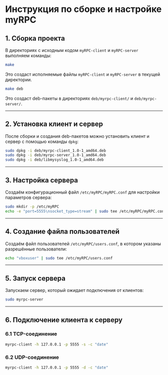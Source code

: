 # Инструкция по сборке и настройке myRPC

## 1. Сборка проекта

В директориях с исходным кодом `myRPC-client` и `myRPC-server` выполняем команды:

```bash
make
```
Это создаст исполняемые файлы `myRPC-client` и `myRPC-server` в текущей директории.

```bash
make deb
```
Это создаст deb-пакеты в директориях `deb/myrpc-client/` и `deb/myrpc-server/`.

---

## 2. Установка клиент и сервер

После сборки и создания deb-пакетов можно установить клиент и сервер с помощью команды `dpkg`:

```bash
sudo dpkg -i deb/myrpc-client_1.0-1_amd64.deb
sudo dpkg -i deb/myrpc-server_1.0-1_amd64.deb
sudo dpkg -i deb/libmysyslog_1.0-1_amd64.deb
```

---

## 3. Настройка сервера

Создаём конфигурационный файл `/etc/myRPC/myRPC.conf` для настройки параметров сервера:

```bash
sudo mkdir -p /etc/myRPC
echo -e "port=5555\nsocket_type=stream" | sudo tee /etc/myRPC/myRPC.conf
```

---

## 4. Создание файла пользователей

Создаём файл пользователей `/etc/myRPC/users.conf`, в котором указаны разрешённые пользователи:

```bash
echo "vboxuser" | sudo tee /etc/myRPC/users.conf
```

---

## 5. Запуск сервера

Запускаем сервер, который ожидает подключения от клиентов:

```bash
sudo myrpc-server
```

---

## 6. Подключение клиента к серверу

### 6.1 TCP-соединение

```bash
myrpc-client -h 127.0.0.1 -p 5555 -s -c "date"
```

### 6.2 UDP-соединение

```bash
myrpc-client -h 127.0.0.1 -p 5555 -d -c "date"
```
